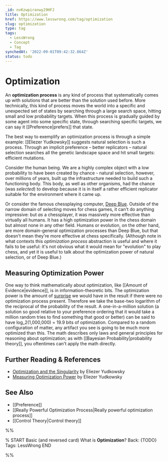 ```yaml
---
_id: nvKzwpiranwy29HFJ
title: Optimization
href: https://www.lesswrong.com/tag/optimization
slug: optimization
type: tag
tags:
  - LessWrong
  - Concept
  - Tag
synchedAt: '2022-09-01T09:42:32.864Z'
status: todo
---
```


# Optimization

An **optimization process** is any kind of process that systematically comes up with solutions that are better than the solution used before. More technically, this kind of process moves the world into a specific and unexpected set of states by searching through a large search space, hitting small and low probability targets. When this process is gradually guided by some agent into some specific state, through searching specific targets, we can say it [[Preference|prefers]] that state.

The best way to exemplify an optimization process is through a simple example: [[Eliezer Yudkowsky]] suggests natural selection is such a process. Through an implicit preference – better replicators – natural selection searches all the genetic landscape space and hit small targets: efficient mutations.

Consider the human being. We are a highly complex object with a low probability to have been created by chance - natural selection, however, over millions of years, built up the infrastructure needed to build such a functioning body. This body, as well as other organisms, had the chance (was *selected*) to develop because it is in itself a rather efficient replicator suitable for the environment where it came up.

Or consider the famous chessplaying computer, [Deep Blue](https://en.wikipedia.org/wiki/Deep_Blue_(chess_computer)). Outside of the narrow domain of selecting moves for chess games, it can't do anything impressive: but *as* a chessplayer, it was massively more effective than virtually all humans. It has a high optimization power in the chess domain but almost none in any other field. Humans or evolution, on the other hand, are more domain-general optimization processes than Deep Blue, but that doesn't mean they're more effective at chess specifically. (Although note in what contexts this *optimization process* abstraction is useful and where it fails to be useful: it's not obvious what it would mean for "evolution" to play chess, and yet it is useful to talk about the optimization power of natural selection, or of Deep Blue.)

## Measuring Optimization Power

One way to think mathematically about optimization, like [[Amount of Evidence|evidence]], is in information-theoretic bits. The optimization power is the amount of [surprise](http://en.wikipedia.org/wiki/Self-information) we would have in the result if there were no optimization process present. Therefore we take the base-two logarithm of the reciprocal of the probability of the result. A one-in-a-million solution (a solution so good relative to your preference ordering that it would take a million random tries to find something that good or better) can be said to have log_2(1,000,000) = 19.9 bits of optimization. Compared to a random configuration of matter, any artifact you see is going to be much more optimized than this. The math describes only laws and general principles for reasoning about optimization; as with [[Bayesian Probability|probability theory]], you oftentimes can't apply the math directly.

## Further Reading & References

- [Optimization and the Singularity](https://www.lesswrong.com/lw/rk/optimization_and_the_singularity/) by Eliezer Yudkowsky
- [Measuring Optimization Power](https://www.lesswrong.com/lw/va/measuring_optimization_power/) by Eliezer Yudkowsky

## See Also

- [[Preference]]
- [[Really Powerful Optimization Process|Really powerful optimization process]]
- [[Control Theory|Control theory]]


%%

% START
Basic (and reversed card)
What is **Optimization**?
Back: {TODO}
Tags: LessWrong
END
<!--ID: 1663157031202-->


%%
	

